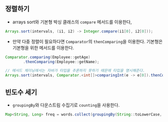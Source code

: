 ## 정렬하기
- arrays sort와 기본형 박싱 클래스의 `compare` 메서드를 이용한다,
```java
Arrays.sort(intervals, (i1, i2) -> Integer.compare(i1[0], i2[0]));
```
- 만약 다중 정렬이 필요하다면 `Comparator`의 `thenComparing`을 이용한다. 기본형은 기본형을 위한 메서드를 이용한다.
```java
Comparator.comparing(Employee::getAge)
        .thenComparing(Employee::getName);
```
```java
// 메서드 체이닝에서는 자바가 타입을 추론하지 못하기 때문에 타입을 명시해준다.
Arrays.sort(intervals, Comparator.<int[]>comparingInt(e -> e[0]).thenComparingInt(e -> e[1]))
```

## 빈도수 세기
- `groupingBy`와 다운스트림 수집기로 `counting`을 사용한다.
```java
Map<String, Long> freq = words.collect(groupingBy(String::toLowerCase, counting()))
```
